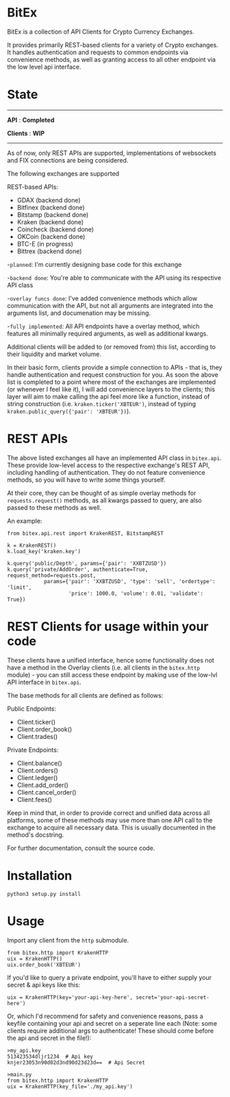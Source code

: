 # BitEx
BitEx is a collection of API Clients for Crypto Currency Exchanges.

It provides primarily REST-based clients for a variety of Crypto exchanges. It handles authentication and requests to common endpoints via convenience methods, 
as well as granting access to all other endpoint via the low level api interface.

# State
--------------------------------

**API** : **Completed**

**Clients** : **WIP**

--------------------------------
As of now, only REST APIs are supported, implementations of websockets and FIX connections are being considered.

The following exchanges are supported

REST-based APIs:
- GDAX (backend done)
- Bitfinex (backend done)
- Bitstamp (backend done)
- Kraken (backend done)
- Coincheck (backend done)
- OKCoin (backend done)
- BTC-E (in progress)
- Bittrex (backend done)


-`planned`: I'm currently designing base code for this exchange

-`backend done`: You're able to communicate with the API using its respective API class

-`overlay funcs done`: I've added convenience methods which allow communication with the API, but not all arguments are integrated into the arguments list, and documenation may be missing.

-`fully implemented`: All API endpoints have a overlay method, which features all minimally required arguments, as well as additional kwargs.

Additional clients will be added to (or removed from) this list, according to their liquidity and market volume.

In their basic form, clients provide a simple connection to APIs - that is, they handle authentication and request construction for you. As soon the above list is completed to a point where most of the exchanges are implemented (or whenever I feel like it), I will add convenience layers to the clients; this layer will aim to make calling the api feel more like a function, instead of string construction (i.e. `kraken.ticker('XBTEUR')`, instead of typing `kraken.public_query({'pair': 'XBTEUR'})`). 

# REST APIs

The above listed exchanges all have an implemented API class in `bitex.api`. These provide low-level access to the
respective exchange's REST API, including handling of authentication. They do not feature convenience methods, so you will
have to write some things yourself. 

At their core, they can be thought of as simple overlay methods for `requests.request()` methods, as all
kwargs passed to query, are also passed to these methods as well. 

An example:
```
from bitex.api.rest import KrakenREST, BitstampREST

k = KrakenREST()
k.load_key('kraken.key')

k.query('public/Depth', params={'pair': 'XXBTZUSD'})
k.query('private/AddOrder', authenticate=True, request_method=requests.post,
            params={'pair': 'XXBTZUSD', 'type': 'sell', 'ordertype': 'limit',
                    'price': 1000.0, 'volume': 0.01, 'validate': True})
```

# REST Clients for usage within your code

These clients have a unified interface, hence some functionality does not have a method in the Overlay clients 
(i.e. all clients in the `bitex.http` module) - you can still access these endpoint by making use of the 
low-lvl API interface in `bitex.api`. 

The base methods for all clients are defined as follows:

Public Endpoints:
- Client.ticker()
- Client.order_book()
- Client.trades()

Private Endpoints:
- Client.balance()
- Client.orders()
- Client.ledger()
- Client.add_order()
- Client.cancel_order()
- Client.fees()

Keep in mind that, in order to provide correct and unified data across all platforms, some of these methods may use more than one
API call to the exchange to acquire all necessary data. This is usually documented in the method's docstring. 


For further documentation, consult the source code.


# Installation
`python3 setup.py install`


# Usage
Import any client from the `http` submodule.
```
from bitex.http import KrakenHTTP
uix = KrakenHTTP()
uix.order_book('XBTEUR')
```

If you'd like to query a private endpoint, you'll have to either supply your secret & api keys like this:
```
uix = KrakenHTTP(key='your-api-key-here', secret='your-api-secret-here')
```

Or, which I'd recommend for safety and convenience reasons, pass a keyfile containing your api and secret on a seperate line each (Note: some clients require additional args to authenticate! These should come before the api and secret in the file!):
```
>my_api.key
513423534dljr1234  # Api key
knjer23053n90d02d3nd90d23d23d==  # Api Secret

>main.py
from bitex.http import KrakenHTTP
uix = KrakenHTTP(key_file='./my_api.key')
```






